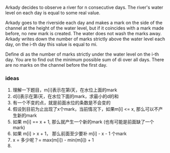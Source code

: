 Arkady decides to observe a river for n consecutive days. The river's water level on each day is equal to some real
value.

Arkady goes to the riverside each day and makes a mark on the side of the channel at the height of the water level, but
if it coincides with a mark made before, no new mark is created. The water does not wash the marks away. Arkady writes
down the number of marks strictly above the water level each day, on the i-th day this value is equal to mi.

Define di as the number of marks strictly under the water level on the i-th day. You are to find out the minimum
possible sum of di over all days. There are no marks on the channel before the first day.

### ideas

1. 理解一下题目，m[i]表示在第i天，在水位上面的mark
2. d[i]表示在第i天，在水位下面的mark，求最小的d的和
3. 有一个不变的点，就是前面水位的条数是不会变的
4. 假设到目前为止出现了x个mark，当前情况下，如果m[i] <= x, 那么可以不产生新的mark
5. 如果 m[i] == x + 1, 那么就产生一个新的mark (也有可能是前面缺了一个mark)
6. 如果 m[i] > x + 1， 那么前面至少要补 m[i] - x - 1 个mark
7. x = 多少呢？= max(m[i]) - min(m[i]) + 1
8. 